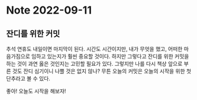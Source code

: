 # Note 2022-09-11

## 잔디를 위한 커밋

추석 연휴도 내일이면 마지막이 된다. 시간도 시간이지만, 내가 무엇을 했고, 어떠한 마음가짐으로 임하고 있는지가 훨씬 중요할 것이다. 하지만 그렇다고 잔디를 위한 커밋을 하는 것이 과연 옳은 것인지는 고민할 필요가 있다. 그렇지만 나를 다시 책상 앞으로 부른 것도 잔디 심기이니 나쁠 것은 없지 않나? 무튼 오늘의 커밋은 오늘의 시작을 위한 첫 단추라고 볼 수 있다. 

좋아! 오늘도 시작을 해보자!

